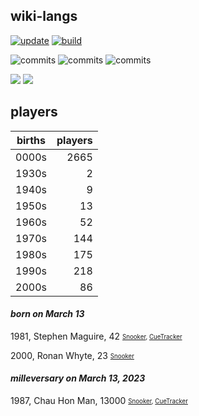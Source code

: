 ## wiki-langs
[![update](https://github.com/dreamerminsk/wiki-langs/actions/workflows/update-tables.yml/badge.svg)](https://github.com/dreamerminsk/wiki-langs/actions/workflows/update-tables.yml)
[![build](https://github.com/dreamerminsk/wiki-langs/actions/workflows/build.yml/badge.svg)](https://github.com/dreamerminsk/wiki-langs/actions/workflows/build.yml)

![commits](https://img.shields.io/github/commit-activity/y/dreamerminsk/wiki-langs)
![commits](https://img.shields.io/github/commit-activity/m/dreamerminsk/wiki-langs)
![commits](https://img.shields.io/github/commit-activity/w/dreamerminsk/wiki-langs)

![](https://img.shields.io/github/languages/code-size/dreamerminsk/wiki-langs)
![](https://img.shields.io/github/repo-size/dreamerminsk/wiki-langs)

## players
| births | players |
| :----: | ------: |
| 0000s | 2665 |
| 1930s | 2 |
| 1940s | 9 |
| 1950s | 13 |
| 1960s | 52 |
| 1970s | 144 |
| 1980s | 175 |
| 1990s | 218 |
| 2000s | 86 |

#### ***born on March 13***
1981, Stephen Maguire, 42 <sub><sup>[Snooker](http://www.snooker.org/res/index.asp?player=2), [CueTracker](http://cuetracker.net/Players/stephen-maguire/)</sup></sub>

2000, Ronan Whyte, 23 <sub><sup>[Snooker](http://www.snooker.org/res/index.asp?player=2337)</sup></sub>


#### ***milleversary on March 13, 2023***
1987, Chau Hon Man, 13000 <sub><sup>[Snooker](http://www.snooker.org/res/index.asp?player=1090), [CueTracker](http://cuetracker.net/Players/chau-hon-man/)</sup></sub>



